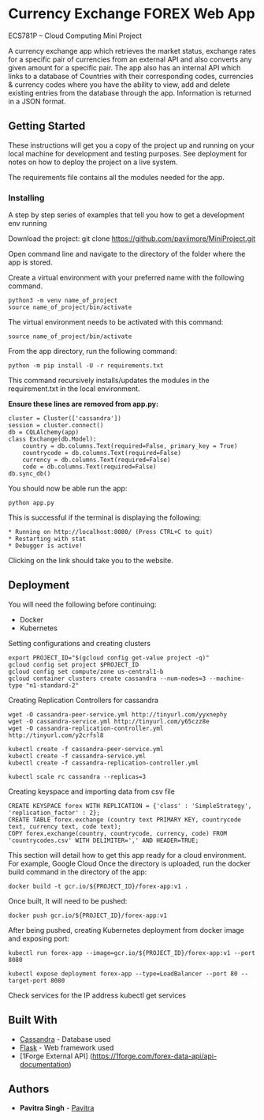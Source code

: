 # Currency Exchange FOREX Web App

ECS781P – Cloud Computing Mini Project

A currency exchange app which retrieves the market status, exchange rates for a specific pair of currencies from an external API and also converts any given amount for a specific pair.
The app also has an internal API which links to a database of Countries with their corresponding codes, currencies & currency codes where you have the ability to view, add and delete existing entries from the database through the app. Information is returned in a JSON format.

## Getting Started

These instructions will get you a copy of the project up and running on your local machine for development and testing purposes. See deployment for notes on how to deploy the project on a live system.



The requirements file contains all the modules needed for the app.

### Installing

A step by step series of examples that tell you how to get a development env running

Download the project: git clone https://github.com/paviimore/MiniProject.git

Open command line and navigate to the directory of the folder where the app is stored.

Create a virtual environment with your preferred name with the following command.

```
python3 -m venv name_of_project
source name_of_project/bin/activate
```
The virtual environment needs to be activated with this command:
```
source name_of_project/bin/activate
```

From the app directory, run the following command:

```
python -m pip install -U -r requirements.txt
```
This command recursively installs/updates the modules in the requirement.txt in the local environment.

**Ensure these lines are removed from app.py:**
```
cluster = Cluster(['cassandra'])
session = cluster.connect()
db = CQLAlchemy(app)
class Exchange(db.Model):
    country = db.columns.Text(required=False, primary_key = True)
    countrycode = db.columns.Text(required=False)
    currency = db.columns.Text(required=False)
    code = db.columns.Text(required=False)
db.sync_db()
```

You should now be able run the app:

```
python app.py
```

This is successful if the terminal is displaying the following:

```
* Running on http://localhost:8080/ (Press CTRL+C to quit)
* Restarting with stat
* Debugger is active!
```
Clicking on the link should take you to the website.



## Deployment

You will need the following before continuing:

* Docker
* Kubernetes

Setting configurations and creating clusters
```
export PROJECT_ID="$(gcloud config get-value project -q)"
gcloud config set project $PROJECT_ID
gcloud config set compute/zone us-central1-b
gcloud container clusters create cassandra --num-nodes=3 --machine-type "n1-standard-2"
```
Creating Replication Controllers for cassandra
```
wget -O cassandra-peer-service.yml http://tinyurl.com/yyxnephy
wget -O cassandra-service.yml http://tinyurl.com/y65czz8e
wget -O cassandra-replication-controller.yml http://tinyurl.com/y2crfsl8

kubectl create -f cassandra-peer-service.yml
kubectl create -f cassandra-service.yml
kubectl create -f cassandra-replication-controller.yml

kubectl scale rc cassandra --replicas=3
```
Creating keyspace and importing data from csv file
```
CREATE KEYSPACE forex WITH REPLICATION = {'class' : 'SimpleStrategy', 'replication_factor' : 2};
CREATE TABLE forex.exchange (country text PRIMARY KEY, countrycode text, currency text, code text);
COPY forex.exchange(country, countrycode, currency, code) FROM 'countrycodes.csv' WITH DELIMITER=',' AND HEADER=TRUE;
```

This section will detail how to get this app ready for a cloud environment. For example, Google Cloud
Once the directory is uploaded, run the docker build command in the directory of the app:

```
docker build -t gcr.io/${PROJECT_ID}/forex-app:v1 .
```
Once built, It will need to be pushed:
```
docker push gcr.io/${PROJECT_ID}/forex-app:v1
```
After being pushed, creating Kubernetes deployment from docker image and exposing port:
```
kubectl run forex-app --image=gcr.io/${PROJECT_ID}/forex-app:v1 --port 8080

kubectl expose deployment forex-app --type=LoadBalancer --port 80 --target-port 8080
```
Check services for the IP address 
kubectl get services


## Built With

* [Cassandra](http://cassandra.apache.org/doc/latest/) - Database used
* [Flask](http://flask.pocoo.org/docs/1.0/) - Web framework used
* [1Forge External API] (https://1forge.com/forex-data-api/api-documentation)


## Authors

* **Pavitra Singh** - [Pavitra]( https://github.com/paviimore/MiniProject)
